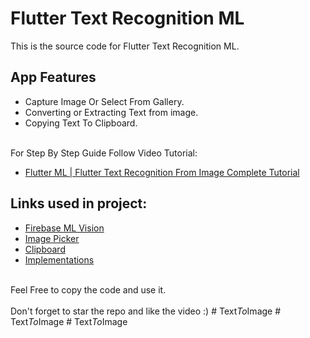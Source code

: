 # Flutter Text Recognition ML

This is the source code for Flutter Text Recognition ML.<br>

## App Features
- Capture Image Or Select From Gallery.<br>
- Converting or Extracting Text from image.<br>
- Copying Text To Clipboard.<br><br>

For Step By Step Guide Follow Video Tutorial:

- [Flutter ML | Flutter Text Recognition From Image Complete Tutorial](https://bit.ly/38ZX7sm)

## Links used in project:

- [Firebase ML Vision](http://bit.ly/38LkHJo)
- [Image Picker](https://bit.ly/2HFbadx)
- [Clipboard](http://bit.ly/2MuFDgo)
- [Implementations](http://bit.ly/37T4930)
<br><br>

Feel Free to copy the code and use it.<br><br>
Don't forget to star the repo and like the video :)
#   T e x t _ T o _ I m a g e  
 #   T e x t _ T o _ I m a g e  
 #   T e x t _ T o _ I m a g e  
 